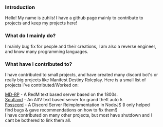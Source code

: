 ### Introduction

Hello! My name is zuhils! I have a github page mainly to contribute to projects and keep my projects here!

### What do I mainly do?
I mainly bug fix for people and their creations, I am also a reverse engineer, and know many programming languages.

### What have I contributed to?
I have contributed to small projects, and have created many discord bot's or really big projects like Manifest Destiny Roleplay. Here is a small list of projects I've contributed/Worked on:

<a href="https://forum.md-rp.com/">MD-RP</a> - A RedM text based server based on the 1800s.<br>
<a href="https://forum.sol-rp.com/">Soutland</a> - An AltV text based server for grand theft auto 5.<br>
<a href="https://fosscord.com/">Fosscord</a> - A Discord Server Reimplementation in NodeJS (I only helped find bugs & gave recommendations on how to fix them!)<br>
I have contributed on many other projects, but most have shutdown and I cant be bothered to link them all.<br>

<!--
**parpzuhils/parpzuhils** is a ✨ _special_ ✨ repository because its `README.md` (this file) appears on your GitHub profile.

Here are some ideas to get you started:

- 🔭 I’m currently working on ...
- 🌱 I’m currently learning ...
- 👯 I’m looking to collaborate on ...
- 🤔 I’m looking for help with ...
- 💬 Ask me about ...
- 📫 How to reach me: ...
- 😄 Pronouns: ...
- ⚡ Fun fact: ...
-->
